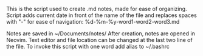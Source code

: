This is the script used to create .md notes, made for ease of organizing.
Script adds current date in front of the name of the file and replaces spaces with "-" for ease of navigation:
%d-%m-%y-word1-word2-word3.md

Notes are saved in ~/Documents/notes/ 
After creation, notes are opened in Neovim.
Text editor and file location can be changed at the last two line of the file.
To invoke this script with one word add alias to ~/.bashrc
